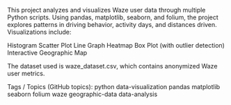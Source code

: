 This project analyzes and visualizes Waze user data through multiple Python scripts. Using pandas, matplotlib, seaborn, and folium, the project explores patterns in driving behavior, activity days, and distances driven. Visualizations include:

Histogram
Scatter Plot
Line Graph
Heatmap
Box Plot (with outlier detection)
Interactive Geographic Map

The dataset used is waze_dataset.csv, which contains anonymized Waze user metrics.

Tags / Topics (GitHub topics):
python data-visualization pandas matplotlib seaborn folium waze geographic-data data-analysis